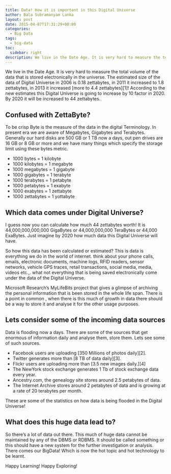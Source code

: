 ```yaml
---
title: Data! How it is important in this Digital Universe
author: Bala Subramanyam Lanka
layout: post
date: 2015-04-07T17:31:29+00:00
categories:
  - Big Data
tags:
  - big-data
toc:
  sidebar: right
description: We live in the Date Age. It is very hard to measure the total volume of the data that is stored electronically in the universe. The estimated size of the data of Digital Universe in 2006 is 0.18 zettabytes, in 2011 it increased to 1.8 zettabytes, in 2013 it increased. 
---
```

We live in the Date Age. It is very hard to measure the total volume of the data that is stored electronically in the universe. The estimated size of the data of Digital Universe in 2006 is 0.18 zettabytes, in 2011 it increased to 1.8 zettabytes, in 2013 it increased [more to 4.4 zettabytes][1]! According to the new estimates this Digital Universe is going to increase by 10 factor in 2020. By 2020 it will be increased to 44 zettabytes.

## Confused with ZettaByte?

To be crisp Byte is the measure of the data in the digital Terminology. In present era we are aware of Megabytes, Gigabytes and Terabytes. Generally our hard disks are 500 GB or 1 TB now a days, out pen drives are 16 GB or 8 GB or more and we have many things which specify the storage limit using these bytes metric.

  * 1000 bytes = 1 kilobyte
  * 1000 kilobytes = 1 megabyte
  * 1000 megabytes = 1 gigabyte
  * 1000 gigabytes = 1 terabyte
  * 1000 terabytes = 1 petabyte
  * 1000 petabytes = 1 exabyte
  * 1000 exabytes = 1 zettabyte
  * 1000 zettabytes = 1 yottabyte

## Which data comes under Digital Universe?

I guess now you can calculate how much 44 zettabytes worth! It is 44,000,000,000,000 GigaBytes or  44,000,000,000 TeraBytes or 44,000 ExaBytes. Just imagine by 2020 how much data this Digital Universe will have.

So how this data has been calculated or estimated? This is data is everything we do in the world of internet. think about your phone calls, emails, electronic documents, machine logs, RFID readers, sensor networks, vehicle GPS traces, retail transactions, social media, media, videos etc.,. what not everything that is being saved electronically come under the data of the Digital Universe.

Microsoft Research&#8217;s MyLifeBits project that gives a glimpse of archiving the personal information that is been stored in the whole life span. There is a point in common , when there is this much of growth in data there should be a way to store it and analyse it for the other usage purposes.

## Lets consider some of the incoming data sources

Data is flooding now a days. There are some of the sources that get enormous of information daily and  analyse them, store them. Lets see some of such sources.

  * Facebook users are uploading [350 Millions of photos daily][2].
  * Twitter generates more than [8 TB of data daily][3].
  * Flickr users are uploading more than [3.5 new images daily.][4]
  * The NewYork stock exchange generates 1 Tb of stock exchange data every year.
  * Ancestry.com, the genealogy site stores around 2.5 petabytes of data.
  * The Internet Archive stores around 2 petabytes of data and is growing at a rate of 20 terabytes per month.

These are some of the statistics on how data is being flooded in the Digital Universe!

## What does this huge data lead to?

So there&#8217;s a lot of data out there. This much of huge data cannot be maintained by any of the DBMS or RDBMS. It should be called something or this should have a new system for the further investigation or analysis. There comes our BigData! Which is now the hot topic and hot technology to be learnt.

Happy Learning! Happy Exploring!